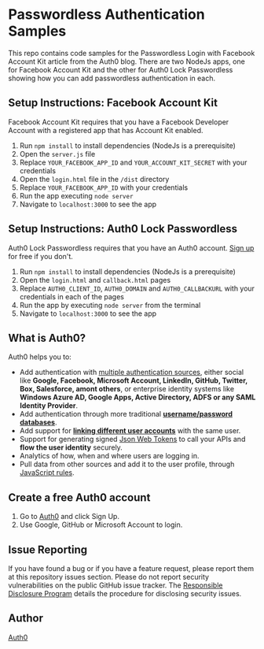 # Passwordless Authentication Samples

This repo contains code samples for the Passwordless Login with Facebook Account Kit article from the Auth0 blog. There are two NodeJs apps, one for Facebook Account Kit and the other for Auth0 Lock Passwordless showing how you can add passwordless authentication in each.

## Setup Instructions: Facebook Account Kit

Facebook Account Kit requires that you have a Facebook Developer Account with a registered app that has Account Kit enabled.

1. Run `npm install` to install dependencies (NodeJs is a prerequisite)
2. Open the `server.js` file
3. Replace `YOUR_FACEBOOK_APP_ID` and `YOUR_ACCOUNT_KIT_SECRET` with your credentials
4. Open the `login.html` file in the `/dist` directory
5. Replace `YOUR_FACEBOOK_APP_ID` with your credentials
6. Run the app executing `node server`
7. Navigate to `localhost:3000` to see the app


## Setup Instructions: Auth0 Lock Passwordless

Auth0 Lock Passwordless requires that you have an Auth0 account. [Sign up](https://auth0.com) for free if you don't.

1. Run `npm install` to install dependencies (NodeJs is a prerequisite)
2. Open the `login.html` and `callback.html` pages
3. Replace `AUTH0_CLIENT_ID`, `AUTH0_DOMAIN` and `AUTH0_CALLBACKURL` with your credentials in each of the pages
4. Run the app by executing `node server` from the terminal
5. Navigate to `localhost:3000` to see the app

## What is Auth0?

Auth0 helps you to:

* Add authentication with [multiple authentication sources](https://docs.auth0.com/identityproviders), either social like **Google, Facebook, Microsoft Account, LinkedIn, GitHub, Twitter, Box, Salesforce, amont others**, or enterprise identity systems like **Windows Azure AD, Google Apps, Active Directory, ADFS or any SAML Identity Provider**.
* Add authentication through more traditional **[username/password databases](https://docs.auth0.com/mysql-connection-tutorial)**.
* Add support for **[linking different user accounts](https://docs.auth0.com/link-accounts)** with the same user.
* Support for generating signed [Json Web Tokens](https://docs.auth0.com/jwt) to call your APIs and **flow the user identity** securely.
* Analytics of how, when and where users are logging in.
* Pull data from other sources and add it to the user profile, through [JavaScript rules](https://docs.auth0.com/rules).

## Create a free Auth0 account

1. Go to [Auth0](https://auth0.com/signup) and click Sign Up.
2. Use Google, GitHub or Microsoft Account to login.

## Issue Reporting

If you have found a bug or if you have a feature request, please report them at this repository issues section. Please do not report security vulnerabilities on the public GitHub issue tracker. The [Responsible Disclosure Program](https://auth0.com/whitehat) details the procedure for disclosing security issues.

## Author

[Auth0](auth0.com)
